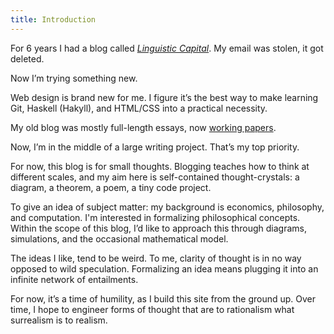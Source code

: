 ```yaml
---
title: Introduction
---
```


For 6 years I had a blog called [*Linguistic Capital*](http://web.archive.org/web/20170901000000*/linguisticcapital.wordpress.com). 
My email was stolen, it got deleted.

Now I’m trying something new.

Web design is brand new for me. I figure it’s the best way to make learning Git, Haskell (Hakyll), and HTML/CSS into a practical necessity.

My old blog was mostly full-length essays, now [working papers](https://gjoncas.github.io/Research.html).

Now, I’m in the middle of a large writing project. That’s my top priority.

For now, this blog is for small thoughts.
Blogging teaches how to think at different scales, and my aim here is self-contained thought-crystals: a diagram, a theorem, a poem, a tiny code project.

To give an idea of subject matter: my background is economics, philosophy, and computation.
I\'m interested in formalizing philosophical concepts.
Within the scope of this blog, I’d like to approach this through diagrams, simulations, and the occasional mathematical model.

The ideas I like, tend to be weird.
To me, clarity of thought is in no way opposed to wild speculation.
Formalizing an idea means plugging it into an infinite network of entailments.

For now, it’s a time of humility, as I build this site from the ground up. 
Over time, I hope to engineer forms of thought that are to rationalism what surrealism is to realism.
